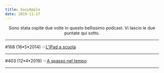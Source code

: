 ```yaml
---
title: EasyApple
date: 2019-11-17
---
```

<div align="center">
Sono stata ospite due volte in questo bellissimo podcast. Vi lascio le due puntate qui sotto.
</div>

---

#168 (16•5•2014) ☞[L'iPad a scuola](https://www.easypodcast.it/easyapple/168)

---

#403 (12•4•2019) ☞[A spasso nel tempo](https://www.easypodcast.it/easyapple/403)

---
